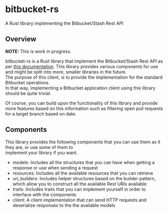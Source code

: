 # bitbucket-rs
A Rust library implementing the Bitbucket/Stash Rest API

## Overview
**NOTE:** This is work in progress.


bitbucket-rs is a Rust library that implement the Bitbucket/Stash Rest API as per [this documentation](https://docs.atlassian.com/DAC/rest/stash/3.11.3/stash-rest.html).
This library provides various components for use and might be split into more, smaller libraries in the future.\
The purpose of this client, is to provide the implementation for the standard Bitbucket operations.\
In that way, implementing a Bitbucket application client using this library should be quite trivial.

Of course, you can build upon the functionality of this library and provide more features based on this information  such as filtering open pull requests for a target branch based on date.

## Components
This library provides the following components that you can use them as it they are, or use some of them to\
implement your library if you want.
- models: Includes all the structures that you can have when getting a response or use when sending a request
- resources: Includes all the available resources that you can retrieve
- uri_builders: Includes helper structures based on the builder pattern, which allow you to construct all the available Rest URIs available
- traits: Includes traits that you can implement yourself in order to interface with the components
- client: A client implementation that can send HTTP requests and deserialize responses to the the available models

